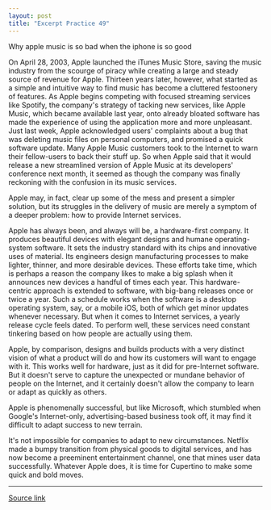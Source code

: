 ```yaml
---
layout: post
title: "Excerpt Practice 49"
---
```


Why apple music is so bad when the iphone is so good

On April 28, 2003, Apple launched the iTunes Music Store, saving the music industry from the scourge of piracy while creating a large and steady source of revenue for Apple. Thirteen years later,  however, what started as a simple and intuitive way to find music has become a cluttered festoonery of features. As Apple begins competing with focused streaming services like Spotify, the company's strategy of tacking new services, like Apple Music, which became available last year, onto already bloated software has made the experience of using the application more and more unpleasant. Just last week, Apple acknowledged users' complaints about a bug that was deleting music files on personal computers, and promised a quick software update. Many Apple Music customers took to the Internet to warn their fellow-users to back their stuff up. So when Apple said that it would release a new streamlined version of Apple Music at its developers' conference next month, it seemed as though the company was finally reckoning with the confusion in its music services.

Apple may, in fact, clear up some of the mess and present a simpler solution, but its struggles in the delivery of music are merely a symptom of a deeper problem: how to provide Internet services. 

Apple has always been, and always will be, a hardware-first company. It produces beautiful devices with elegant designs and humane operating-system software. It sets the industry standard with its chips and innovative uses of material. Its engineers design manufacturing processes to make lighter, thinner, and more desirable devices. These efforts take time, which is perhaps a reason the company likes to make a big splash when it announces new devices a handful of times each year. This hardware-centric approach is extended to software, with big-bang releases once or twice a year. Such a schedule works when the software is a desktop operating system, say, or a mobile iOS, both of which get minor updates whenever necessary. But when it comes to Internet services, a yearly release cycle feels dated. To perform well, these services need constant tinkering based on how people are actually using them.

Apple, by comparison, designs and builds products with a very distinct vision of what a product will do and how its customers will want to engage with it. This works well for hardware, just as it did for pre-Internet software. But it doesn't serve to capture the unexpected or mundane behavior of people on the Internet, and it certainly doesn't allow the company to learn or adapt as quickly as others.

Apple is phenomenally successful, but like Microsoft, which stumbled when Google's Internet-only, advertising-based business took off, it may find it difficult to adapt success to new terrain. 

It's not impossible for companies to adapt to new circumstances. Netflix made a bumpy transition from physical goods to digital services, and has now become a preeminent entertainment channel, one that mines user data successfully. Whatever Apple does, it is time for Cupertino to make some quick and bold moves.

*************************************************************************************

[Source link][link]

[link]: http://www.newyorker.com/business/currency/why-apple-music-is-so-bad-when-the-iphone-is-so-good?intcid=mod-latest
